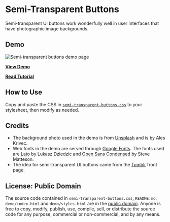 # Semi-Transparent Buttons
Semi-transparent UI buttons work wonderfully well in user interfaces that have photographic image backgrounds.

## Demo
![Semi-transparent buttons demo page](http://cdn.sixrevisions.com/0482-01-semi-transparent-buttons-demo-page.jpg)

**[View Demo](http://cdn.sixrevisions.com/demos/semi-transparent-buttons/demo/index.html)**

**[Read Tutorial](http://sixrevisions.com/css/semi-transparent-buttons/)**

## How to Use
Copy and paste the CSS in [`semi-transparent-buttons.css`](https://github.com/sixrevisions/semi-transparent-buttons/blob/master/semi-transparent-buttons.css) to your stylesheet, then modify as needed.

## Credits
- The background photo used in the demo is from [Unsplash](https://unsplash.imgix.net/photo-1414170562806-9d670e90c091?q=75&fm=jpg&s=6c387bbc7da45696b37e293b15dfa535) and is by Ales Krivec.
- Web fonts in the demo are served through [Google Fonts](https://www.google.com/fonts). The fonts used are [Lato](https://www.google.com/fonts/specimen/Lato) by Lukasz Dziedzic and [Open Sans Condensed](https://www.google.com/fonts/specimen/Open+Sans+Condensed) by Steve Matteson.
- The idea for semi-transparent UI buttons came from the [Tumblr](https://www.tumblr.com/) front page.

## License: Public Domain
The source code contained in `semi-transparent-buttons.css`, `README.md`, `demo/index.html` and `demo/styles.html` are in the [public domain](https://github.com/sixrevisions/semi-transparent-buttons/blob/master/LICENSE). Anyone is free to copy, modify, publish, use, compile, sell, or distribute the source code for any purpose, commercial or non-commercial, and by any means.
